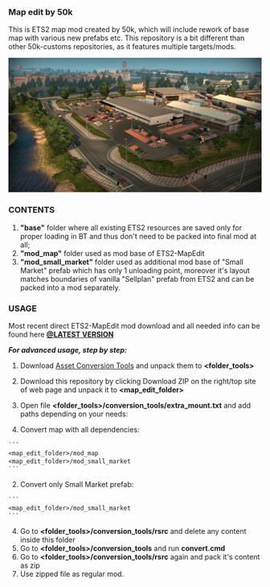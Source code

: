 ### Map edit by 50k
This is ETS2 map mod created by 50k, which will include rework of base map with various new prefabs etc.
This repository is a bit different than other 50k-customs repositories, as it features multiple targets/mods.

![](/preview/release_1_0.png?raw=true "Promo 1.0")


### CONTENTS
1. **"base"** folder where all existing ETS2 resources are saved only for proper loading in BT and 
thus don't need to be packed into final mod at all;
2. **"mod_map"** folder used as mod base of ETS2-MapEdit
2. **"mod_small_market"** folder used as additional mod base of "Small Market" prefab which has only 1 unloading point, moreover
it's layout matches boundaries of vanilla "Sellplan" prefab from ETS2 and can be packed into a mod separately.


### USAGE

Most recent direct ETS2-MapEdit mod download and all needed info can be found here 
**[@LATEST VERSION](../../releases/latest)**

***For advanced usage, step by step:***

1. Download [Asset Conversion Tools](http://eurotrucksimulator2.com/conversion_tools.php#what-are-conversion-tools) and unpack them to **\<folder_tools>**
2. Download this repository by clicking Download ZIP on the right/top site of web page and unpack it to **\<map_edit_folder>**
3. Open file **\<folder_tools>/conversion_tools/extra_mount.txt** and add paths depending on your needs:
  
  1. Convert map with all dependencies:
  
    ```
    <map_edit_folder>/mod_map
    <map_edit_folder>/mod_small_market
    ```
  2. Convert only Small Market prefab:
  
    ```
    <map_edit_folder>/mod_small_market
    ```
4. Go to **\<folder_tools>/conversion_tools/rsrc** and delete any content inside this folder
5. Go to **\<folder_tools>/conversion_tools** and run **convert.cmd**
6. Go to **\<folder_tools>/conversion_tools/rsrc** again and pack it's content as zip
7. Use zipped file as regular mod.
